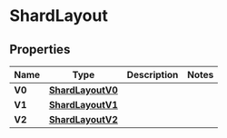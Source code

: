 
# ShardLayout

## Properties
| Name | Type | Description | Notes |
| ------------ | ------------- | ------------- | ------------- |
| **V0** | [**ShardLayoutV0**](ShardLayoutV0.md) |  |  |
| **V1** | [**ShardLayoutV1**](ShardLayoutV1.md) |  |  |
| **V2** | [**ShardLayoutV2**](ShardLayoutV2.md) |  |  |



